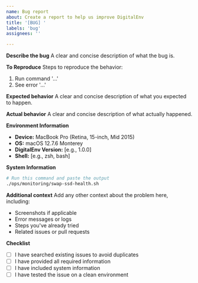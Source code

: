 ```yaml
---
name: Bug report
about: Create a report to help us improve DigitalEnv
title: '[BUG] '
labels: 'bug'
assignees: ''

---
```


**Describe the bug**
A clear and concise description of what the bug is.

**To Reproduce**
Steps to reproduce the behavior:
1. Run command '...'
2. See error '...'

**Expected behavior**
A clear and concise description of what you expected to happen.

**Actual behavior**
A clear and concise description of what actually happened.

**Environment Information**
- **Device:** MacBook Pro (Retina, 15-inch, Mid 2015)
- **OS:** macOS 12.7.6 Monterey
- **DigitalEnv Version:** [e.g., 1.0.0]
- **Shell:** [e.g., zsh, bash]

**System Information**
```bash
# Run this command and paste the output
./ops/monitoring/swap-ssd-health.sh
```

**Additional context**
Add any other context about the problem here, including:
- Screenshots if applicable
- Error messages or logs
- Steps you've already tried
- Related issues or pull requests

**Checklist**
- [ ] I have searched existing issues to avoid duplicates
- [ ] I have provided all required information
- [ ] I have included system information
- [ ] I have tested the issue on a clean environment 